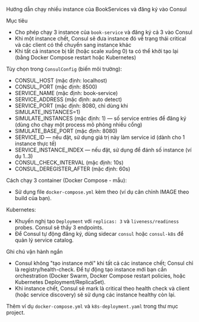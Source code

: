 Hướng dẫn chạy nhiều instance của BookServices và đăng ký vào Consul

Mục tiêu
- Cho phép chạy 3 instance của `book-service` và đăng ký cả 3 vào Consul
- Khi một instance chết, Consul sẽ đưa instance đó về trạng thái critical và các client có thể chuyển sang instance khác
- Khi tất cả instance bị tắt (hoặc scale xuống 0) ta có thể khởi tạo lại (bằng Docker Compose restart hoặc Kubernetes)

Tùy chọn trong `ConsulConfig` (biến môi trường):
- CONSUL_HOST (mặc định: localhost)
- CONSUL_PORT (mặc định: 8500)
- SERVICE_NAME (mặc định: book-service)
- SERVICE_ADDRESS (mặc định: auto detect)
- SERVICE_PORT (mặc định: 8080, chỉ dùng khi SIMULATE_INSTANCES=1)
- SIMULATE_INSTANCES (mặc định: 1) — số service entries để đăng ký (dùng cho chạy một process mô phỏng nhiều cổng)
- SIMULATE_BASE_PORT (mặc định: 8080)
- SERVICE_ID — nếu đặt, sử dụng giá trị này làm service id (dành cho 1 instance thực tế)
- SERVICE_INSTANCE_INDEX — nếu đặt, sử dụng để đánh số instance (ví dụ 1..3)
- CONSUL_CHECK_INTERVAL (mặc định: 10s)
- CONSUL_DEREGISTER_AFTER (mặc định: 60s)

Cách chạy 3 container (Docker Compose - mẫu):
- Sử dụng file `docker-compose.yml` kèm theo (ví dụ cân chỉnh IMAGE theo build của bạn).

Kubernetes:
- Khuyến nghị tạo `Deployment` với `replicas: 3` và `liveness/readiness` probes. Consul sẽ thấy 3 endpoints.
- Để Consul tự động đăng ký, dùng sidecar `consul` hoặc `consul-k8s` để quản lý service catalog.

Ghi chú vận hành ngắn
- Consul không "tạo instance mới" khi tất cả các instance chết; Consul chỉ là registry/health-check. Để tự động tạo instance mới bạn cần orchestration (Docker Swarm, Docker Compose restart policies, hoặc Kubernetes Deployment/ReplicaSet).
- Khi instance chết, Consul sẽ mark là critical theo health check và client (hoặc service discovery) sẽ sử dụng các instance healthy còn lại.

Thêm ví dụ `docker-compose.yml` và `k8s-deployment.yaml` trong thư mục project.
